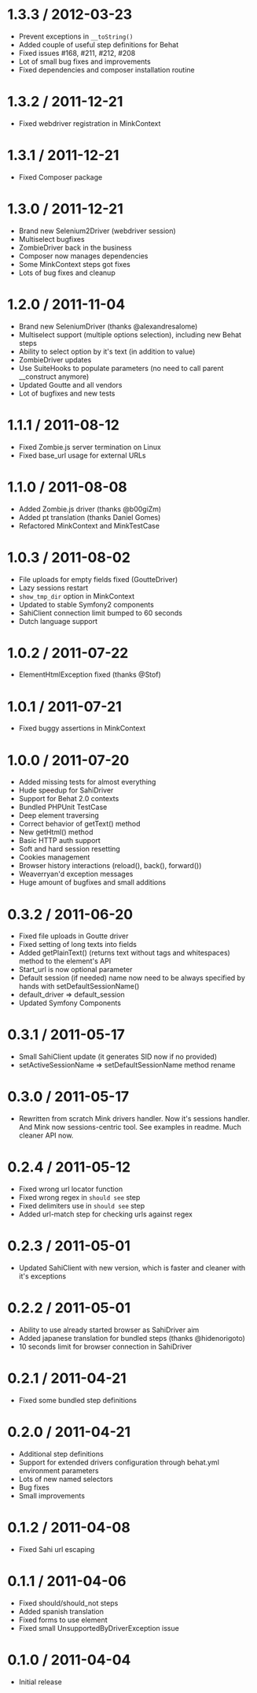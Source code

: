 1.3.3 / 2012-03-23
==================

  * Prevent exceptions in `__toString()`
  * Added couple of useful step definitions for Behat
  * Fixed issues #168, #211, #212, #208
  * Lot of small bug fixes and improvements
  * Fixed dependencies and composer installation routine

1.3.2 / 2011-12-21
==================

  * Fixed webdriver registration in MinkContext

1.3.1 / 2011-12-21
==================

  * Fixed Composer package

1.3.0 / 2011-12-21
==================

  * Brand new Selenium2Driver (webdriver session)
  * Multiselect bugfixes
  * ZombieDriver back in the business
  * Composer now manages dependencies
  * Some MinkContext steps got fixes
  * Lots of bug fixes and cleanup

1.2.0 / 2011-11-04
==================

  * Brand new SeleniumDriver (thanks @alexandresalome)
  * Multiselect support (multiple options selection), including new Behat steps
  * Ability to select option by it's text (in addition to value)
  * ZombieDriver updates
  * Use SuiteHooks to populate parameters (no need to call parent __construct anymore)
  * Updated Goutte and all vendors
  * Lot of bugfixes and new tests

1.1.1 / 2011-08-12
==================

  * Fixed Zombie.js server termination on Linux
  * Fixed base_url usage for external URLs

1.1.0 / 2011-08-08
==================

  * Added Zombie.js driver (thanks @b00giZm)
  * Added pt translation (thanks Daniel Gomes)
  * Refactored MinkContext and MinkTestCase

1.0.3 / 2011-08-02
==================

  * File uploads for empty fields fixed (GoutteDriver)
  * Lazy sessions restart
  * `show_tmp_dir` option in MinkContext
  * Updated to stable Symfony2 components
  * SahiClient connection limit bumped to 60 seconds
  * Dutch language support

1.0.2 / 2011-07-22
==================

  * ElementHtmlException fixed (thanks @Stof)

1.0.1 / 2011-07-21
==================

  * Fixed buggy assertions in MinkContext

1.0.0 / 2011-07-20
==================

  * Added missing tests for almost everything
  * Hude speedup for SahiDriver
  * Support for Behat 2.0 contexts
  * Bundled PHPUnit TestCase
  * Deep element traversing
  * Correct behavior of getText() method
  * New getHtml() method
  * Basic HTTP auth support
  * Soft and hard session resetting
  * Cookies management
  * Browser history interactions (reload(), back(), forward())
  * Weaverryan'd exception messages
  * Huge amount of bugfixes and small additions

0.3.2 / 2011-06-20
==================

  * Fixed file uploads in Goutte driver
  * Fixed setting of long texts into fields
  * Added getPlainText() (returns text without tags and whitespaces) method to the element's API
  * Start_url is now optional parameter
  * Default session (if needed) name now need to be always specified by hands with setDefaultSessionName()
  * default_driver => default_session
  * Updated Symfony Components

0.3.1 / 2011-05-17
==================

  * Small SahiClient update (it generates SID now if no provided)
  * setActiveSessionName => setDefaultSessionName method rename

0.3.0 / 2011-05-17
==================

  * Rewritten from scratch Mink drivers handler. Now it's sessions handler. And Mink now
    sessions-centric tool. See examples in readme. Much cleaner API now.

0.2.4 / 2011-05-12
==================

  * Fixed wrong url locator function
  * Fixed wrong regex in `should see` step
  * Fixed delimiters use in `should see` step
  * Added url-match step for checking urls against regex

0.2.3 / 2011-05-01
==================

  * Updated SahiClient with new version, which is faster and cleaner with it's exceptions

0.2.2 / 2011-05-01
==================

  * Ability to use already started browser as SahiDriver aim
  * Added japanese translation for bundled steps (thanks @hidenorigoto)
  * 10 seconds limit for browser connection in SahiDriver

0.2.1 / 2011-04-21
==================

  * Fixed some bundled step definitions

0.2.0 / 2011-04-21
==================

  * Additional step definitions
  * Support for extended drivers configuration through behat.yml environment parameters
  * Lots of new named selectors
  * Bug fixes
  * Small improvements

0.1.2 / 2011-04-08
==================

  * Fixed Sahi url escaping

0.1.1 / 2011-04-06
==================

  * Fixed should/should_not steps
  * Added spanish translation
  * Fixed forms to use <base> element
  * Fixed small UnsupportedByDriverException issue

0.1.0 / 2011-04-04
==================

  * Initial release
